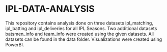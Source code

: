 # IPL-DATA-ANALYSIS
This repository contains analysis done on three datasets ipl_matching, ipl_batting and ipl_deliveries for all IPL Seasons. Two additional datasets batsmen_info and team_info were created using the given datasets. All datasets can be found in the data folder. Visualizations were created using PowerBI.
